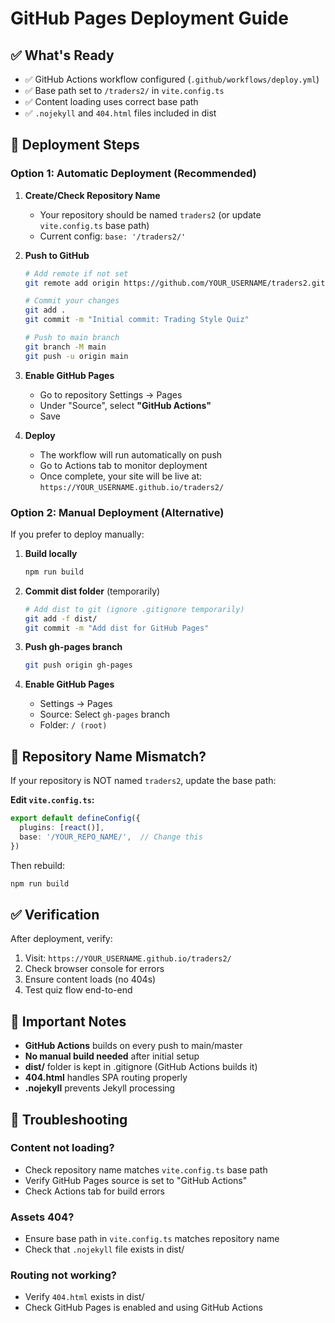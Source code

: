 # GitHub Pages Deployment Guide

## ✅ What's Ready

- ✅ GitHub Actions workflow configured (`.github/workflows/deploy.yml`)
- ✅ Base path set to `/traders2/` in `vite.config.ts`
- ✅ Content loading uses correct base path
- ✅ `.nojekyll` and `404.html` files included in dist

## 🚀 Deployment Steps

### Option 1: Automatic Deployment (Recommended)

1. **Create/Check Repository Name**
   - Your repository should be named `traders2` (or update `vite.config.ts` base path)
   - Current config: `base: '/traders2/'`

2. **Push to GitHub**
   ```bash
   # Add remote if not set
   git remote add origin https://github.com/YOUR_USERNAME/traders2.git
   
   # Commit your changes
   git add .
   git commit -m "Initial commit: Trading Style Quiz"
   
   # Push to main branch
   git branch -M main
   git push -u origin main
   ```

3. **Enable GitHub Pages**
   - Go to repository Settings → Pages
   - Under "Source", select **"GitHub Actions"**
   - Save

4. **Deploy**
   - The workflow will run automatically on push
   - Go to Actions tab to monitor deployment
   - Once complete, your site will be live at:
     `https://YOUR_USERNAME.github.io/traders2/`

### Option 2: Manual Deployment (Alternative)

If you prefer to deploy manually:

1. **Build locally**
   ```bash
   npm run build
   ```

2. **Commit dist folder** (temporarily)
   ```bash
   # Add dist to git (ignore .gitignore temporarily)
   git add -f dist/
   git commit -m "Add dist for GitHub Pages"
   ```

3. **Push gh-pages branch**
   ```bash
   git push origin gh-pages
   ```

4. **Enable GitHub Pages**
   - Settings → Pages
   - Source: Select `gh-pages` branch
   - Folder: `/ (root)`

## 🔧 Repository Name Mismatch?

If your repository is NOT named `traders2`, update the base path:

**Edit `vite.config.ts`:**
```typescript
export default defineConfig({
  plugins: [react()],
  base: '/YOUR_REPO_NAME/',  // Change this
})
```

Then rebuild:
```bash
npm run build
```

## ✅ Verification

After deployment, verify:

1. Visit: `https://YOUR_USERNAME.github.io/traders2/`
2. Check browser console for errors
3. Ensure content loads (no 404s)
4. Test quiz flow end-to-end

## 📝 Important Notes

- **GitHub Actions** builds on every push to main/master
- **No manual build needed** after initial setup
- **dist/** folder is kept in .gitignore (GitHub Actions builds it)
- **404.html** handles SPA routing properly
- **.nojekyll** prevents Jekyll processing

## 🐛 Troubleshooting

### Content not loading?
- Check repository name matches `vite.config.ts` base path
- Verify GitHub Pages source is set to "GitHub Actions"
- Check Actions tab for build errors

### Assets 404?
- Ensure base path in `vite.config.ts` matches repository name
- Check that `.nojekyll` file exists in dist/

### Routing not working?
- Verify `404.html` exists in dist/
- Check GitHub Pages is enabled and using GitHub Actions

